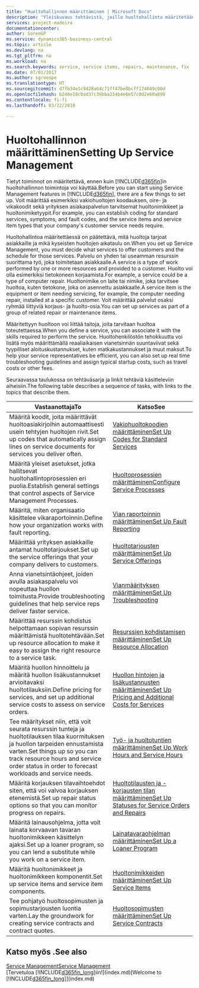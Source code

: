 ```yaml
---
title: "Huoltohallinnon määrittäminen | Microsoft Docs"
description: "Yleiskuvaus tehtävistä, joilla huoltohallinta määritetään organisaation huollon hallintatapaan sopivaksi."
services: project-madeira
documentationcenter: 
author: SorenGP
ms.service: dynamics365-business-central
ms.topic: article
ms.devlang: na
ms.tgt_pltfrm: na
ms.workload: na
ms.search.keywords: service, service items, repairs, maintenance, fix
ms.date: 07/01/2017
ms.author: sgroespe
ms.translationtype: HT
ms.sourcegitcommit: d7fb34e1c9428a64c71ff47be8bcff174649c00d
ms.openlocfilehash: b2d8e18c0ad37c39bba234b4e6e57c0d2e60a890
ms.contentlocale: fi-fi
ms.lasthandoff: 03/22/2018

---
```


# <a name="setting-up-service-management"></a><span data-ttu-id="c94b1-103">Huoltohallinnon määrittäminen</span><span class="sxs-lookup"><span data-stu-id="c94b1-103">Setting Up Service Management</span></span>
<span data-ttu-id="c94b1-104">Tietyt toiminnot on määritettävä, ennen kuin [!INCLUDE[d365fin](includes/d365fin_md.md)]in huoltohallinnon toimintoja voi käyttää.</span><span class="sxs-lookup"><span data-stu-id="c94b1-104">Before you can start using Service Management features in [!INCLUDE[d365fin](includes/d365fin_md.md)], there are a few things to set up.</span></span> <span data-ttu-id="c94b1-105">Voit määrittää esimerkiksi vakiohuoltojen koodauksen, oire- ja vikakoodit sekä yrityksen asiakaspalvelun tarvitsemat huoltonimikkeet ja huoltonimiketyypit.</span><span class="sxs-lookup"><span data-stu-id="c94b1-105">For example, you can establish coding for standard services, symptoms, and fault codes, and the service items and service item types that your company's customer service needs require.</span></span>  

<span data-ttu-id="c94b1-106">Huoltohallintoa määritettäessä on päätettävä, mitä huoltoja tarjoat asiakkaille ja mikä kyseisten huoltojen aikataulu on.</span><span class="sxs-lookup"><span data-stu-id="c94b1-106">When you set up Service Management, you must decide what services to offer customers and the schedule for those services.</span></span> <span data-ttu-id="c94b1-107">Palvelu on yhden tai useamman resurssin suorittama työ, joka toimitetaan asiakkaalle.</span><span class="sxs-lookup"><span data-stu-id="c94b1-107">A service is a type of work performed by one or more resources and provided to a customer.</span></span> <span data-ttu-id="c94b1-108">Huolto voi olla esimerkiksi tietokoneen korjaamista.</span><span class="sxs-lookup"><span data-stu-id="c94b1-108">For example, a service could be a type of computer repair.</span></span> <span data-ttu-id="c94b1-109">Huoltonimike on laite tai nimike, joka tarvitsee huoltoa, kuten tietokone, joka on asennettu asiakkaalle.</span><span class="sxs-lookup"><span data-stu-id="c94b1-109">A service item is the equipment or item needing servicing, for example, the computer needing repair, installed at a specific customer.</span></span> <span data-ttu-id="c94b1-110">Voit määrittää palvelut osaksi ryhmää liittyviä korjaus- ja huolto-osia.</span><span class="sxs-lookup"><span data-stu-id="c94b1-110">You can set up services as part of a group of related repair or maintenance items.</span></span>  
  
<span data-ttu-id="c94b1-111">Määritettyyn huoltoon voi liittää taitoja, joita tarvitaan huoltoa toteutettaessa.</span><span class="sxs-lookup"><span data-stu-id="c94b1-111">When you define a service, you can associate it with the skills required to perform the service.</span></span> <span data-ttu-id="c94b1-112">Huoltohenkilöstön tehokkuutta voi lisätä myös määrittämällä reaaliaikaisen vianetsinnän suuntaviivat sekä tyypilliset aloituskustannukset, kuten matkakustannukset ja muut maksut.</span><span class="sxs-lookup"><span data-stu-id="c94b1-112">To help your service representatives be efficient, you can also set up real time troubleshooting guidelines and assign typical startup costs, such as travel costs or other fees.</span></span>  

<span data-ttu-id="c94b1-113">Seuraavassa taulukossa on tehtäväsarja ja linkit tehtäviä käsitteleviin aiheisiin.</span><span class="sxs-lookup"><span data-stu-id="c94b1-113">The following table describes a sequence of tasks, with links to the topics that describe them.</span></span>  
  
| <span data-ttu-id="c94b1-114">Vastaanottaja</span><span class="sxs-lookup"><span data-stu-id="c94b1-114">To</span></span> | <span data-ttu-id="c94b1-115">Katso</span><span class="sxs-lookup"><span data-stu-id="c94b1-115">See</span></span> |
| --- | --- |
| <span data-ttu-id="c94b1-116">Määritä koodit, joita määrittävät huoltoasiakirjoihin automaattisesti usein tehtyjen huoltojen rivit.</span><span class="sxs-lookup"><span data-stu-id="c94b1-116">Set up codes that automatically assign lines on service documents for services you deliver often.</span></span> |[<span data-ttu-id="c94b1-117">Vakiohuoltokoodien määrittäminen</span><span class="sxs-lookup"><span data-stu-id="c94b1-117">Set Up Codes for Standard Services</span></span>](service-how-setup-service-coding.md)|
| <span data-ttu-id="c94b1-118">Määritä yleiset asetukset, jotka hallitsevat huoltohallintoprosessien eri puolia.</span><span class="sxs-lookup"><span data-stu-id="c94b1-118">Establish general settings that control aspects of Service Management Processes.</span></span>|[<span data-ttu-id="c94b1-119">Huoltoprosessien määrittäminen</span><span class="sxs-lookup"><span data-stu-id="c94b1-119">Configure Service Processes</span></span>](service-setup-service-processes.md)|
| <span data-ttu-id="c94b1-120">Määritä, miten organisaatio käsittelee vikaraportoinnin.</span><span class="sxs-lookup"><span data-stu-id="c94b1-120">Define how your organization works with fault reporting.</span></span> |[<span data-ttu-id="c94b1-121">Vian raportoinnin määrittäminen</span><span class="sxs-lookup"><span data-stu-id="c94b1-121">Set Up Fault Reporting</span></span>](service-how-setup-fault-reporting.md) |
| <span data-ttu-id="c94b1-122">Määrittää yrityksen asiakkaille antamat huoltotarjoukset.</span><span class="sxs-lookup"><span data-stu-id="c94b1-122">Set up the service offerings that your company delivers to customers.</span></span>|[<span data-ttu-id="c94b1-123">Huoltotarjousten määrittäminen</span><span class="sxs-lookup"><span data-stu-id="c94b1-123">Set Up Service Offerings</span></span>](service-how-setup-service-offerings.md)|
| <span data-ttu-id="c94b1-124">Anna vianetsintäohjeet, joiden avulla asiakaspalvelu voi nopeuttaa huollon toimitusta.</span><span class="sxs-lookup"><span data-stu-id="c94b1-124">Provide troubleshooting guidelines that help service reps deliver faster service.</span></span> |[<span data-ttu-id="c94b1-125">Vianmäärityksen määrittäminen</span><span class="sxs-lookup"><span data-stu-id="c94b1-125">Set Up Troubleshooting</span></span>](service-how-setup-troubleshooting.md) |
| <span data-ttu-id="c94b1-126">Määrittää resurssin kohdistus helpottamaan sopivan resurssin määrittämistä huoltotehtävään.</span><span class="sxs-lookup"><span data-stu-id="c94b1-126">Set up resource allocation to make it easy to assign the right resource to a service task.</span></span> |[<span data-ttu-id="c94b1-127">Resurssien kohdistamisen määrittäminen</span><span class="sxs-lookup"><span data-stu-id="c94b1-127">Set Up Resource Allocation</span></span>](service-how-setup-resource-allocation.md) |
| <span data-ttu-id="c94b1-128">Määritä huollon hinnoittelu ja määritä huollon lisäkustannukset arvioitavaksi huoltotilauksiin.</span><span class="sxs-lookup"><span data-stu-id="c94b1-128">Define pricing for services, and set up additional service costs to assess on service orders.</span></span> |[<span data-ttu-id="c94b1-129">Huollon hintojen ja lisäkustannusten määrittäminen</span><span class="sxs-lookup"><span data-stu-id="c94b1-129">Set Up Pricing and Additional Costs for Services</span></span>](service-how-setup-service-costs-pricing.md)|
| <span data-ttu-id="c94b1-130">Tee määritykset niin, että voit seurata resurssin tunteja ja huoltotilauksen tilaa kuormituksen ja huollon tarpeiden ennustamista varten.</span><span class="sxs-lookup"><span data-stu-id="c94b1-130">Set things up so you can track resource hours and service order status in order to forecast workloads and service needs.</span></span>|[<span data-ttu-id="c94b1-131">Työ- ja huoltotuntien määrittäminen</span><span class="sxs-lookup"><span data-stu-id="c94b1-131">Set Up Work Hours and Service Hours</span></span>](service-how-setup-work-service-hours.md)|
| <span data-ttu-id="c94b1-132">Määritä korjauksen tilavaihtoehdot siten, että voi valvoa korjauksen etenemistä.</span><span class="sxs-lookup"><span data-stu-id="c94b1-132">Set up repair status options so that you can monitor progress on repairs.</span></span> | [<span data-ttu-id="c94b1-133">Huoltotilausten ja -korjausten tilan määrittäminen</span><span class="sxs-lookup"><span data-stu-id="c94b1-133">Set Up Statuses for Service Orders and Repairs</span></span>](service-order-repair-status.md)|
| <span data-ttu-id="c94b1-134">Määritä lainausohjelma, jotta voit lainata korvaavan tavaran huoltonimikkeen käsittelyn ajaksi.</span><span class="sxs-lookup"><span data-stu-id="c94b1-134">Set up a loaner program, so you can lend a substitute while you work on a service item.</span></span> |[<span data-ttu-id="c94b1-135">Lainatavaraohjelman määrittäminen</span><span class="sxs-lookup"><span data-stu-id="c94b1-135">Set Up a Loaner Program</span></span>](service-how-setup-loaner-program.md) |
| <span data-ttu-id="c94b1-136">Määritä huoltonimikkeet ja huoltonimikkeen komponentit.</span><span class="sxs-lookup"><span data-stu-id="c94b1-136">Set up service items and service item components.</span></span> |[<span data-ttu-id="c94b1-137">Huoltonimikkeiden määrittäminen</span><span class="sxs-lookup"><span data-stu-id="c94b1-137">Set Up Service Items</span></span>](service-how-setup-service-items.md) |
| <span data-ttu-id="c94b1-138">Tee pohjatyö huoltosopimusten ja sopimustarjousten luontia varten.</span><span class="sxs-lookup"><span data-stu-id="c94b1-138">Lay the groundwork for creating service contracts and contract quotes.</span></span> |[<span data-ttu-id="c94b1-139">Huoltosopimusten määrittäminen</span><span class="sxs-lookup"><span data-stu-id="c94b1-139">Set Up Service Contracts</span></span>](service-how-setup-service-contracts.md) |

## <a name="see-also"></a><span data-ttu-id="c94b1-140">Katso myös .</span><span class="sxs-lookup"><span data-stu-id="c94b1-140">See also</span></span>
[<span data-ttu-id="c94b1-141">Service Management</span><span class="sxs-lookup"><span data-stu-id="c94b1-141">Service Management</span></span>](service-service.md)  
<span data-ttu-id="c94b1-142">[Tervetuloa [!INCLUDE[d365fin_long](includes/d365fin_long_md.md)]iin!](index.md)</span><span class="sxs-lookup"><span data-stu-id="c94b1-142">[Welcome to [!INCLUDE[d365fin_long](includes/d365fin_long_md.md)]](index.md)</span></span>  

